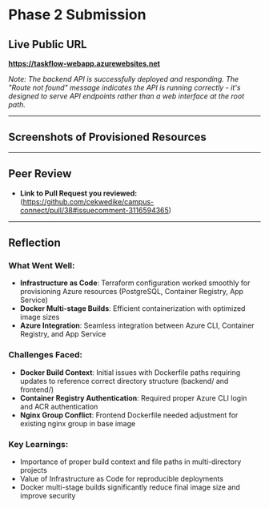 # Phase 2 Submission

## Live Public URL

**https://taskflow-webapp.azurewebsites.net**

*Note: The backend API is successfully deployed and responding. The "Route not found" message indicates the API is running correctly - it's designed to serve API endpoints rather than a web interface at the root path.*

---

## Screenshots of Provisioned Resources

[](https://photos.app.goo.gl/WyxBApMdrCxFvFjCA)

---

## Peer Review

- **Link to Pull Request you reviewed:**
 (https://github.com/cekwedike/campus-connect/pull/38#issuecomment-3116594365) 

---

## Reflection

### What Went Well:
- **Infrastructure as Code**: Terraform configuration worked smoothly for provisioning Azure resources (PostgreSQL, Container Registry, App Service)
- **Docker Multi-stage Builds**: Efficient containerization with optimized image sizes
- **Azure Integration**: Seamless integration between Azure CLI, Container Registry, and App Service

### Challenges Faced:
- **Docker Build Context**: Initial issues with Dockerfile paths requiring updates to reference correct directory structure (backend/ and frontend/)
- **Container Registry Authentication**: Required proper Azure CLI login and ACR authentication
- **Nginx Group Conflict**: Frontend Dockerfile needed adjustment for existing nginx group in base image

### Key Learnings:
- Importance of proper build context and file paths in multi-directory projects
- Value of Infrastructure as Code for reproducible deployments
- Docker multi-stage builds significantly reduce final image size and improve security
